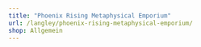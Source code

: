 ```yaml
---
title: "Phoenix Rising Metaphysical Emporium"
url: /langley/phoenix-rising-metaphysical-emporium/
shop: Allgemein
---
```

